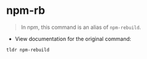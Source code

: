# npm-rb

> In npm, this command is an alias of `npm-rebuild`.

- View documentation for the original command:

`tldr npm-rebuild`
